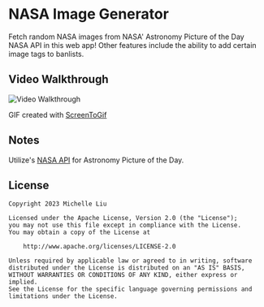 # NASA Image Generator

Fetch random NASA images from NASA' Astronomy Picture of the Day NASA API in this web app! Other features include the ability to add certain image tags to banlists.

## Video Walkthrough

<img src='https://i.imgur.com/jIS8dEa.gif' title='Video Walkthrough' width='' alt='Video Walkthrough' />

GIF created with [ScreenToGif](https://www.screentogif.com/)

## Notes

Utilize's [NASA API](https://api.nasa.gov/) for Astronomy Picture of the Day.

## License

    Copyright 2023 Michelle Liu

    Licensed under the Apache License, Version 2.0 (the "License");
    you may not use this file except in compliance with the License.
    You may obtain a copy of the License at

        http://www.apache.org/licenses/LICENSE-2.0

    Unless required by applicable law or agreed to in writing, software
    distributed under the License is distributed on an "AS IS" BASIS,
    WITHOUT WARRANTIES OR CONDITIONS OF ANY KIND, either express or implied.
    See the License for the specific language governing permissions and
    limitations under the License.
